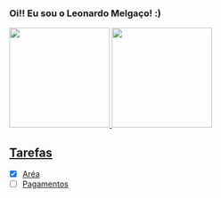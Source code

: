 ### Oi!! Eu sou o Leonardo Melgaço! :)

<div>
  <a href="https://github.com/leomelgaco">
  <img height="180em" src="https://github-readme-stats.vercel.app/api?username=leomelgaco&show_icons=true&theme=dark&include_all_commits=true&count_private=true"/>
  <img height="180em" src="https://github-readme-stats.vercel.app/api/top-langs/?username=leomelgaco&layout=compact&langs_count=16&theme=dark"/>
</div>
    
## Tarefas

- [x] Aréa
- [ ] Pagamentos
